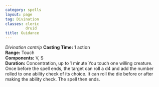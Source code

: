 ```yaml
---
category: spells
layout: page
tag: Divination
classes: cleric
         druid
title: Guidance 
---
```

_Divination cantrip_ 
**Casting Time:** 1 action    
**Range:** Touch    
**Components:** V, S    
**Duration:** Concentration, up to 1 minute 
You touch one willing creature. Once before the spell ends, the target can roll a d4 and add the number rolled to one ability check of its choice. It can roll the die before or after making the ability check. The spell then ends. 